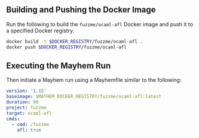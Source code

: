 ## Building and Pushing the Docker Image

Run the following to build the `fuzzme/ocaml-afl` Docker image and push it to a specified Docker registry.

```sh
docker build -t $DOCKER_REGISTRY/fuzzme/ocaml-afl .
docker push $DOCKER_REGISTRY/fuzzme/ocaml-afl
```

## Executing the Mayhem Run

Then initiate a Mayhem run using a Mayhemfile similar to the following:

```yaml
version: '1.15'
baseimage: $MAYHEM_DOCKER_REGISTRY/fuzzme/ocaml-afl:latest
duration: 90
project: fuzzme
target: ocaml-afl
cmds:
  - cmd: /fuzzme
    afl: true
```